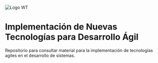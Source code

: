 ![Logo WT](./images/logo_developer_256px.png)

# Implementación de Nuevas Tecnologías para Desarrollo Ágil
Repositorio para consultar material para la implementación de tecnologías agiles en el desarrollo de sistemas.
